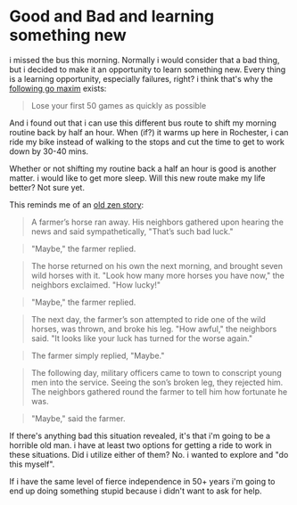 # Good and Bad and learning something new

i missed the bus this morning. Normally i would consider that a bad thing, but i decided to make it an opportunity to learn something new. Every thing is a learning opportunity, especially failures, right? i think that's why the [following go maxim](http://senseis.xmp.net/?LoseYourFirst50GamesAsQuicklyAsPossible) exists:

> Lose your first 50 games as quickly as possible

And i found out that i can use this different bus route to shift my morning routine back by half an hour. When (if?) it warms up here in Rochester, i can ride my bike instead of walking to the stops and cut the time to get to work down by 30-40 mins.

Whether or not shifting my routine back a half an hour is good is another matter. i would like to get more sleep. Will this new route make my life better? Not sure yet.

This reminds me of an [old zen story](http://www.thedailyzen.org/2011/12/zen-koan-maybe.html):

> A  farmer’s horse ran away. His neighbors gathered upon hearing the news and said sympathetically, "That’s such bad luck."

> "Maybe," the farmer replied.

> The horse returned on his own the next morning, and brought seven wild horses with it. "Look how many more horses you have now," the neighbors exclaimed. "How lucky!"

> "Maybe," the farmer replied.

> The next day, the farmer’s son attempted to ride one of the wild horses, was thrown, and broke his leg. "How awful," the neighbors said. "It looks like your luck has turned for the worse again."

> The farmer simply replied, "Maybe."

> The following day, military officers came to town to conscript young men into the service. Seeing the son’s broken leg, they rejected him. The neighbors gathered round the farmer to tell him how fortunate he was.

> "Maybe," said the farmer.

If there's anything bad this situation revealed, it's that i'm going to be a horrible old man. i have at least two options for getting a ride to work in these situations. Did i utilize either of them? No. i wanted to explore and "do this myself".

If i have the same level of fierce independence in 50+ years i'm going to end up doing something stupid because i didn't want to ask for help.
